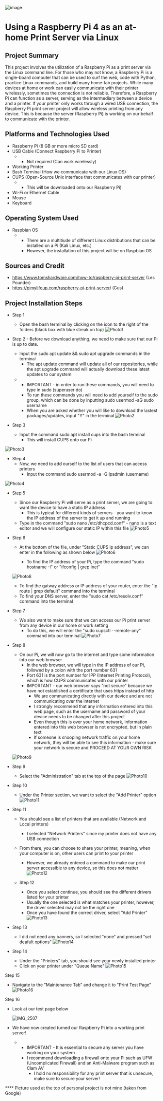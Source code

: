 

![image](https://github.com/chriskhawaja/PiPrintServer/assets/153021794/49fb0a2f-13c8-4842-8e99-271f90f5629f)





<h1>Using a Raspberry Pi 4 as an at-home Print Server via Linux</h1>

<h2>Project Summary</h2>
This project involves the utilization of a Raspberry Pi as a print server via the Linux command line. For those who may not know, a Raspberry Pi is a single-board computer that can be used to surf the web, code with Python, practice Linux commands, and build many home-lab projects. While many devices at home or work can easily communicate with their printer wirelessly, sometimes the connection is not reliable. Therefore, a Raspberry Pi can function as a server, serving as the intermediary between a device and a printer. If your printer only works through a wired USB connection, the Raspberry Pi print server project will allow wireless printing from any device. This is because the server (Raspberry Pi) is working on our behalf to communicate with the printer. 
<h2>Platforms and Technologies Used</h2>

- Raspberry Pi (8 GB or more micro SD card)
- USB Cable (Connect Raspberry Pi to Printer)
  - * Not required (Can work wirelessly)  
- Working Printer
- Bash Terminal (How we communicate with our Linux OS)
- CUPS (Open-Source Unix interface that communicates with our printer)
  - * This will be downloaded onto our Raspberry Pi)  
- Wi-Fi or Ethernet Cable 
- Mouse 
- Keyboard

<h2>Operating System Used </h2>

- Raspbian OS
  - * There are a multitiude of different Linux distributions that can be installed on a Pi (Kali Linux, etc.)
    * However, the installation of this project will be on Raspbian OS


<h2>Sources and Credit </h2>

- https://www.tomshardware.com/how-to/raspberry-pi-print-server (Les Pounder)
- https://pimylifeup.com/raspberry-pi-print-server/ (Gus)


<h2>Project Installation Steps</h2>

- Step 1
  - Open the bash terminal by clicking on the icon to the right of the folders (black box with blue streak on top)
![Photo1](https://github.com/chriskhawaja/PiPrintServer/assets/153021794/61759084-f118-45a0-8fb6-7fd0f3e26b5b)


- Step 2  - Before we download anything, we need to make sure that our Pi is up to date. 
  - Input the sudo apt update && sudo apt upgrade commands in the terminal
    - The apt update command will update all of our repositories, while the apt upgrade command will actually download these latest updates to our system
  - * IMPORTANT - in order to run these commands, you will need to type in sudo (superuser do)
    * To run these commands you will need to add yourself to the sudo group, which can be done by inputting sudo usermod -aG sudo username
    * When you are asked whether you will like to download the lastest packages/updates, input "Y" in the terminal
 ![Photo2](https://github.com/chriskhawaja/PiPrintServer/assets/153021794/e10eb2d5-fc9b-4bb6-bd58-0c08f26d4e9d)


- Step 3
  - Input the command sudo apt install cups into the bash terminal
    - This will install CUPS onto our Pi
   
  
![Photo3](https://github.com/chriskhawaja/PiPrintServer/assets/153021794/3f0f04d9-1079-468f-bbdd-019a4801bef7)




- Step 4
  - Now, we need to add ourself to the list of users that can access printers
    - Input the command sudo usermod -a -G lpadmin (username)

![Photo4](https://github.com/chriskhawaja/PiPrintServer/assets/153021794/40c89552-4510-4f65-8c7a-4d1edcde67f7)



- Step 5
  - Since our Raspberry Pi will serve as a print server, we are going to want the device to have a static IP address
    - This is typical for different kinds of servers - you want to know the IP address of the server to get it up and running
  - Type in the command "sudo nano /etc/dhcpcd.conf" - nano is a text editor and we will configure our static IP within this file
   ![Photo5](https://github.com/chriskhawaja/PiPrintServer/assets/153021794/06ae8dd2-6136-4fb6-a922-eb0c834526be)


- Step 6
  - At the bottom of the file, under "Static CUPS ip address", we can enter in the following as shown below
   ![Photo6](https://github.com/chriskhawaja/PiPrintServer/assets/153021794/b88c8b43-a2fa-4280-a31a-b23d5931de75)

    - To find the IP address of your Pi, type the command "sudo hostname -I" or "ifconfig | grep inet"
  
   ![Photo8](https://github.com/chriskhawaja/PiPrintServer/assets/153021794/c2205b38-e504-4202-b8bd-7b7daceb876b)
  - To find the gatway address or IP address of your router, enter the "ip route | grep default" command into the terminal
  - To find your DNS server, enter the "sudo cat /etc/resolv.conf" command into the terminal 


- Step 7
  - We also want to make sure that we can access our Pi print server from any device in our home or work setting
    - To do this, we will enter the "sudo cupsctl --remote-any" command into our terminal 
![Photo7](https://github.com/chriskhawaja/PiPrintServer/assets/153021794/3cf40a25-f0b2-4a7a-9baa-a4182517088c)


- Step 8
  - On our Pi, we will now go to the internet and type some information into our web browser
    - In the web browser, we will type in the IP address of our Pi, followed by a colon with the port number 631
    - Port 631 is the port number for IPP (Internet Printing Protocol), which is how CUPS communicates with our printer
     * IMPORTANT - our web browser says "not secure" because we have not established a certificate that uses https instead of http
        * We are communicating directly with our device and are not communicating over the internet
        * I strongly recommend that any information entered into this web page, such as the username and password of your device needs to be changed after this project
        * Even though this is over your home network, information entered into this web browser is not encrypted, but in plain text
        * If someone is snooping network traffic on your home network, they will be able to see this information - make sure your network is secure and PROCEED AT YOUR OWN RISK
      
          
  ![Photo9](https://github.com/chriskhawaja/PiPrintServer/assets/153021794/60bcfa12-0183-4633-9312-a89a54fa0126)



- Step 9
  - Select the "Administration" tab at the top of the page
   ![Photo10](https://github.com/chriskhawaja/PiPrintServer/assets/153021794/6effe027-316a-44d1-b812-19f41854d2e4)



- Step 10 
  - Under the Printer section, we want to select the "Add Printer" option
   ![Photo11](https://github.com/chriskhawaja/PiPrintServer/assets/153021794/07a15074-3c1c-47fa-b262-7ec32b301507)



- Step 11
  - You should see a list of printers that are available (Network and Local printers)
    - I selected "Network Printers" since my printer does not have any USB connection
  - From there, you can choose to share your printer, meaning, when your computer is on, other users can print to your printer
    - However, we already entered a command to make our print server accessible to any device, so this does not matter
     ![Photo12](https://github.com/chriskhawaja/PiPrintServer/assets/153021794/605cd668-2f12-4454-9042-c884c96689be)



  - Step 12
    - Once you select continue, you should see the different drivers listed for your printer
    - Usually the one selected is what matches your printer, however, the driver selected may not be the right one
    - Once you have found the correct driver, select "Add Printer"
     ![Photo13](https://github.com/chriskhawaja/PiPrintServer/assets/153021794/59cc5b3b-98ea-4cad-966e-13d69c2553bd)
   


- Step 13
  - I did not need any banners, so I selected "none" and pressed "set deafult options"
   ![Photo14](https://github.com/chriskhawaja/PiPrintServer/assets/153021794/f3090069-0ca3-42e0-89ac-72ee95d09904)
 


- Step 14
  - Under the "Printers" tab, you should see your newly installed printer
  - Click on your printer under "Queue Name"
   ![Photo15](https://github.com/chriskhawaja/PiPrintServer/assets/153021794/deec7956-1804-4f66-8072-804a774cdfc5)



Step 15 
- Navigate to the "Maintenance Tab" and change it to "Print Test Page"
  ![Photo16](https://github.com/chriskhawaja/PiPrintServer/assets/153021794/f6c30392-2257-4362-a6b0-269750306fee)
 


Step 16 
- Look at our test page below

  ![IMG_2507](https://github.com/chriskhawaja/PiPrintServer/assets/153021794/2637c8d6-0914-4fa3-88c0-5c54590eef18)



- We have now created turned our Raspberry Pi into a working print server!
  - * IMPORTANT - It is essential to secure any server you have working on your system
    * I recommend downloading a firewall onto your Pi such as UFW (Uncomplicated Firewall) and an Anti-Malware program such as Clam AV
      * I hold no responsibility for any print server that is unsecure, make sure to secure your server!
  

**** Picture used at the top of personal project is not mine (taken from Google)
